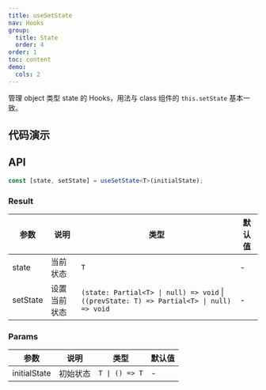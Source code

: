 ```yaml
---
title: useSetState
nav: Hooks
group:
  title: State
  order: 4
order: 1
toc: content
demo:
  cols: 2
---
```


管理 object 类型 state 的 Hooks，用法与 class 组件的 `this.setState` 基本一致。

## 代码演示

<code src="./demo/demo1.tsx"></code>
<code src="./demo/demo2.tsx"></code>

## API

```typescript
const [state, setState] = useSetState<T>(initialState);
```

### Result

| 参数     | 说明         | 类型                                                                                      | 默认值 |
| -------- | ------------ | ----------------------------------------------------------------------------------------- | ------ |
| state    | 当前状态     | `T`                                                                                       | -      |
| setState | 设置当前状态 | `(state: Partial<T> \| null) => void` \| `((prevState: T) => Partial<T> \| null) => void` | -      |

### Params

| 参数         | 说明     | 类型           | 默认值 |
| ------------ | -------- | -------------- | ------ |
| initialState | 初始状态 | `T \| () => T` | -      |
